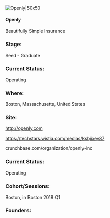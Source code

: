

![Openly|50x50](https://apimg.techstars.com/connect/images/image_files/5cd8b4d9a36c117b02000125/original/mini-on-color.png)

#### Openly
Beautifully Simple Insurance

### Stage: 
Seed - Graduate 

### Current Status: 
Operating

### Where:
Boston, Massachusetts, United States

### Site:
http://openly.com

https://techstars.wistia.com/medias/ksbjjxey87

crunchbase.com/organization/openly-inc

### Current Status: 
Operating

### Cohort/Sessions: 
Boston, in Boston 2018 Q1

### Founders: 


